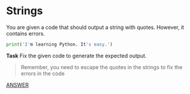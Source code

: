 # Strings

You are given a code that should output a string with quotes.
However, it contains errors.

```python
print('I'm learning Python. It's easy.')
```

**Task**
Fix the given code to generate the expected output.

> Remember, you need to escape the quotes in the strings to fix the errors in the code

[ANSWER]()
